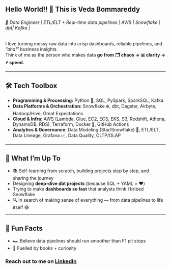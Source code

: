 ## Hello World!! 👋 This is Veda Bommareddy

###### 🚀 Data Engineer | ETL/ELT + Real-time data pipelines | AWS | Snowflake | dbt| Kafka |

I love turning messy raw data into crisp dashboards, reliable pipelines, and *“aha!”* business insights.  
Think of me as the person who makes data **go from 🗂️ chaos → 📊 clarity → ⚡ speed.**

---

## 🛠️ Tech Toolbox  
- **Programming & Processing:** Python 🐍, SQL, PySpark, SparkSQL, Kafka  
- **Data Platforms & Orchestration:** Snowflake ❄️, dbt, Dagster, Airbyte, Hadoop/Hive, Great Expectations  
- **Cloud & Infra:** AWS (Lambda, Glue, EC2, ECS, EKS, S3, Redshift, Athena, DynamoDB, RDS), Terraform, Docker 🐳, GitHub Actions  
- **Analytics & Governance:** Data Modeling (Star/Snowflake) 🌟, ETL/ELT, Data Lineage, Grafana 📈, Data Quality, OLTP/OLAP  

---

## 🎯 What I’m Up To  
- 📚 Self-learning from scratch, building projects step by step, and sharing the journey  
- Designing **deep-dive dbt projects** (because SQL + YAML = ❤️)  
- Trying to make **dashboards so fast** that analysts think I bribed Snowflake  
- 🔍 In search of making sense of everything — from data pipelines to life itself 😅  

---

## 🌱 Fun Facts  
- 🏎️ Believe data pipelines should run smoother than F1 pit stops  
- 📕 Fuelled by books + curiosity  


### Reach out to me on [LinkedIn](https://www.linkedin.com/in/vedabommareddy/)

<!--
**vedaBommareddy23/vedaBommareddy23** is a ✨ _special_ ✨ repository because its `README.md` (this file) appears on your GitHub profile.

Here are some ideas to get you started:

- 🔭 I’m currently working on ...
- 🌱 I’m currently learning ...
- 👯 I’m looking to collaborate on ...
- 🤔 I’m looking for help with ...
- 💬 Ask me about ...
- 📫 How to reach me: ...
- 😄 Pronouns: ...
- ⚡ Fun fact: ...
-->
